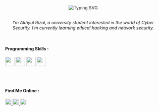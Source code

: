 <div align="center">

  <!-- Typing Text -->
  <img src="https://readme-typing-svg.demolab.com?font=Fira+Code&size=22&pause=1000&color=00FF88&center=true&vCenter=true&width=700&lines=Hi+%F0%9F%91%8B+I'm+Akhyul+Rizal;Curious+about+Cyber+Security;Learning+Ethical+Hacking+%26+Network+Security;Protecting+Digital+Systems" alt="Typing SVG" />

</div>

<br>

<!-- Motivation Section -->
<p align="center">
  <i>
     I’m Akhyul Rizal, a university student interested in the world of Cyber Security. I’m currently learning ethical hacking and network security.
  </i>
</p>

<br>

<!-- Programming Skills Title -->
<h4 align="left">Programming Skills :
  </span>
</h4>

<!-- Skill Icons -->
<p align="left">
  <a href="https://developer.mozilla.org/en-US/docs/Web/HTML" target="_blank"><img src="https://img.icons8.com/color/48/000000/html-5--v1.png" width="30" /></a>
  <a href="https://developer.mozilla.org/en-US/docs/Web/CSS" target="_blank"><img src="https://img.icons8.com/color/48/000000/css3.png" width="30" /></a>
  <a href="https://developer.mozilla.org/en-US/docs/Web/JavaScript" target="_blank"><img src="https://img.icons8.com/color/48/000000/javascript--v1.png" width="30" /></a>
<a href="https://www.python.org/" target="_blank"><img src="https://img.icons8.com/color/48/000000/python--v1.png" width="30" /></a>

<br><br>


<!-- Contact Me Section -->
<h4 align="left">Find Me Online :</h4>

<p align="left">
  <a href="https://linkedin.com/in/akhyulrizal" target="_blank" title="LinkedIn">
    <img src="https://img.icons8.com/fluency/48/0A66C2/linkedin.png" width="20"/>
  </a>
  <a href="https://instagram.com/akhyulrizal" target="_blank" title="Instagram">
    <img src="https://img.icons8.com/fluency/48/E4405F/instagram-new.png" width="20"/>
  </a>
  <a href="mailto:akhyulinfo@gmail.com" target="_blank" title="Email">
    <img src="https://img.icons8.com/fluency/48/D14836/gmail-new.png" width="20"/>
  </a>
</p>